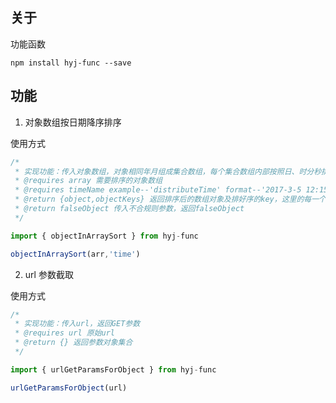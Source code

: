 ## 关于

功能函数

`npm install hyj-func --save`

## 功能

1. 对象数组按日期降序排序

使用方式

```javascript
/*
 * 实现功能：传入对象数组，对象相同年月组成集合数组，每个集合数组内部按照日、时分秒排序
 * @requires array 需要排序的对象数组
 * @requires timeName example--'distributeTime' format--'2017-3-5 12:15:32' 需要排序的字段名称
 * @return {object,objectKeys} 返回排序后的数组对象及排好序的key，这里的每一个对象值为一个数组，包含的是相同年月的对象集合
 * @return falseObject 传入不合规则参数，返回falseObject
 */

import { objectInArraySort } from hyj-func

objectInArraySort(arr,'time')
```

2. url 参数截取

使用方式

```javascript
/*
 * 实现功能：传入url，返回GET参数
 * @requires url 原始url
 * @return {} 返回参数对象集合
 */

import { urlGetParamsForObject } from hyj-func

urlGetParamsForObject(url)
```
